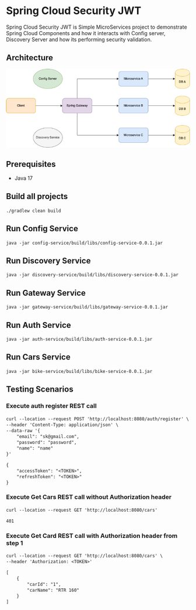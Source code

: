 # Spring Cloud Security JWT
Spring Cloud Security JWT is Simple MicroServices project to demonstrate Spring Cloud Components and how it interacts with Config server, Discovery Server and how its performing security validation.

## Architecture
![My Image](docs/images/microservices-architecture.png)

## Prerequisites
* Java 17

## Build all projects
```shell
./gradlew clean build
```

## Run Config Service
```shell
java -jar config-service/build/libs/config-service-0.0.1.jar
```

## Run Discovery Service
```shell
java -jar discovery-service/build/libs/discovery-service-0.0.1.jar
```

## Run Gateway Service
```shell
java -jar gateway-service/build/libs/gateway-service-0.0.1.jar
```

## Run Auth Service
```shell
java -jar auth-service/build/libs/auth-service-0.0.1.jar
```

## Run Cars Service
```shell
java -jar bike-service/build/libs/bike-service-0.0.1.jar
```

## Testing Scenarios
### Execute auth register REST call
```shell
curl --location --request POST 'http://localhost:8080/auth/register' \
--header 'Content-Type: application/json' \
--data-raw '{
    "email": "sk@gmail.com",
    "password": "password",
    "name": "name"
}'
```

```shell
{
    "accessToken": "<TOKEN>",
    "refreshToken": "<TOKEN>"
}
```

### Execute Get Cars REST call without Authorization header
```shell
curl --location --request GET 'http://localhost:8080/cars'
```

```shell
401 
```

### Execute Get Card REST call with Authorization header from step 1
```shell
curl --location --request GET 'http://localhost:8080/cars' \
--header 'Authorization: <TOKEN>'
```

```shell
[
    {
        "carId": "1",
        "carName": "RTR 160"
    }
]
```

